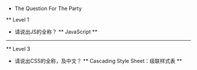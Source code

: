 * The Question For The Party

** Level 1

- 请说出JS的全称？
** JavaScript **

------------------------------

** Level 3

- 请说出CSS的全称，及中文？
** Cascading Style Sheet：级联样式表 **
